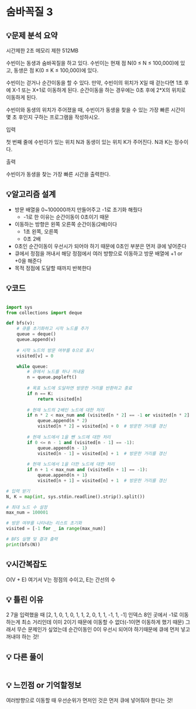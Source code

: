 # 숨바꼭질 3

## 💡**문제 분석 요약**

시간제한 2초
메모리 제한 512MB

수빈이는 동생과 숨바꼭질을 하고 있다. 수빈이는 현재 점 N(0 ≤ N ≤ 100,000)에 있고,
동생은 점 K(0 ≤ K ≤ 100,000)에 있다. 

수빈이는 걷거나 순간이동을 할 수 있다. 만약, 수빈이의 위치가 X일 때 걷는다면 1초 후에 X-1 또는 X+1로 이동하게 된다. 순간이동을 하는 경우에는 0초 후에 2*X의 위치로 이동하게 된다.

수빈이와 동생의 위치가 주어졌을 때, 수빈이가 동생을 찾을 수 있는 가장 빠른 시간이 몇 초 후인지 구하는 프로그램을 작성하시오.

입력

첫 번째 줄에 수빈이가 있는 위치 N과 동생이 있는 위치 K가 주어진다. N과 K는 정수이다.

출력

수빈이가 동생을 찾는 가장 빠른 시간을 출력한다.

## 💡**알고리즘 설계**

* 방문 배열을 0~100000까지 만들어주고 -1로 초기화 해줬다
  * -1로 한 이유는 순간이동이 0초이기 때문
* 이동하는 방향은 왼쪽 오른쪽 순간이동(2배)이다
  * 1초 왼쪽, 오른쪽
  * 0초 2배
* 0초인 순간이동이 우선시가 되어야 하기 때문에 0초인 부분은 먼저 큐에 넣어준다
* 큐에서 정점을 꺼내서 해당 정점에서 여러 방향으로 이동하고 방문 배열에 +1 or +0을 해준다
* 목적 정점에 도달할 때까지 반복한다

## 💡코드

```python

import sys
from collections import deque

def bfs(v):
    # 큐를 초기화하고 시작 노드를 추가
    queue = deque()
    queue.append(v)
    
    # 시작 노드의 방문 여부를 0으로 표시
    visited[v] = 0

    while queue:
        # 큐에서 노드를 하나 꺼내옴
        n = queue.popleft()
        
        # 목표 노드에 도달하면 방문한 거리를 반환하고 종료
        if n == K:
            return visited[n]
        
        # 현재 노드의 2배인 노드에 대한 처리
        if n * 2 < max_num and (visited[n * 2] == -1 or visited[n * 2] >= visited[n]):
            queue.append(n * 2)
            visited[n * 2] = visited[n] + 0  # 방문한 거리를 갱신
        
        # 현재 노드에서 1을 뺀 노드에 대한 처리
        if 0 <= n - 1 and (visited[n - 1] == -1):
            queue.append(n - 1)
            visited[n - 1] = visited[n] + 1  # 방문한 거리를 갱신
        
        # 현재 노드에서 1을 더한 노드에 대한 처리
        if n + 1 < max_num and (visited[n + 1] == -1):
            queue.append(n + 1)
            visited[n + 1] = visited[n] + 1  # 방문한 거리를 갱신

# 입력 받기
N, K = map(int, sys.stdin.readline().strip().split())

# 최대 노드 수 설정
max_num = 100001

# 방문 여부를 나타내는 리스트 초기화
visited = [-1 for _ in range(max_num)]

# BFS 실행 및 결과 출력
print(bfs(N))

```

## 💡시간복잡도
O(V + E) 여기서 V는 정점의 수이고, E는 간선의 수

## 💡 틀린 이유
2 7을 입력했을 때
[2, 1, 0, 1, 0, 1, 1, 2, 0, 1, 1, -1, 1, -1]
인덱스 8인 곳에서 -1로 이동하는게 최소 거리인데 이미 2이기 때문에 이동할 수 없더(-1이면 이동하게 했기 때문) 그래서 무슨 문제인가 싶었는데 순간이동인 0이 우선시 되어야 하기때문에 큐에 먼저 넣고 꺼내야 하는 것!


## 💡 다른 풀이

```python

```

## 💡 느낀점 or 기억할정보
여러방향으로 이동할 때 우선순위가 먼저인 것은 먼저 큐에 넣어줘야 한다는 것!